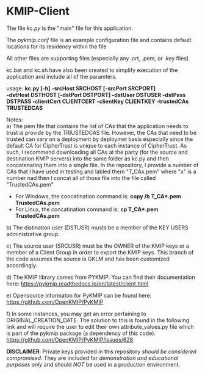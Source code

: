 # KMIP-Client
 
The file *kc.py* is the "main" file for this application.  

The *pykmip.conf* file is an example configuration file and contains default locations for its residency within the file

All other files are supporting files (especially any .crt, .pem, or .key files)

kc.bat and kc.sh have also been created to simplify execution of the application and include all of the paramters.

usage: **kc.py [-h] -srcHost SRCHOST [-srcPort SRCPORT]  
                  -dstHost DSTHOST [-dstPort DSTPORT] -dstUser DSTUSER -dstPass DSTPASS 
                  -clientCert CLIENTCERT -clientKey CLIENTKEY -trustedCAs TRUSTEDCAS**
                  
                  
Notes:  
a) The pem file that contains the list of CAs that the application needs to trust is provide by the TRIUSTEDCAS file.  However, the CAs that need to be trusted can vary on a deployment by deploymet basis especially since the default CA for CipherTrust is unique to each instance of CipherTrust.  As such, I recommend downloading all CAs at the party (for the source and destination KMIP servers) into the same folder as kc.py and then concatenating them into a single file.  In the repository, I provide a number of CAs that I have used in testing and labled them "T_CAx.pem" where "x" is a number nad then I concat all of those file into the file called "TrustedCAs.pem"
 - For Windows, the concatination command is:  **copy /b T_CA\*.pem TrustedCAs.pem**
 - For Linux, the concatination command is: **cp T_CA\*.pem TrustedCAs.pem**

b) The distination user (DSTUSR) musts be a member of the KEY USERS administrative group. 

c) The source user (SRCUSR) must be the OWNER of the KMIP keys or a member of a Client Group in order to export the KMIP keys.  This branch of the code assumes the source is GKLM and has been customized accordingly.

d) The KMIP library comes from PYKMIP.  You can find their documentation here: https://pykmip.readthedocs.io/en/latest/client.html

e) Opensource informaton for PyKMIP can be found here:  https://github.com/OpenKMIP/PyKMIP

f) In some instances, you may get an error pertaining to ORIGINAL_CREATION_DATE.  The solution to this is found in the following link and will require the user to edit their own attribute_values.py file which is part of the pykmip package (a dependency of this code).  https://github.com/OpenKMIP/PyKMIP/issues/628

**DISCLAIMER**:  Private keys provided in this repository *should be considered compromised.* They are included for *demonstration and educational purposes only* and should *NOT* be used in a production environment.
